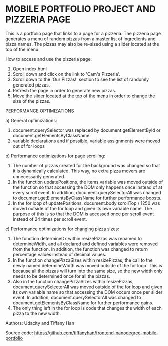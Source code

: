 MOBILE PORTFOLIO PROJECT AND PIZZERIA PAGE
===========================================

This is a portfolio page that links to a page for a pizzeria. 
The pizzeria page generates a menu of random pizzas from a master 
list of ingredients and pizza names. The pizzas may also be re-sized 
using a slider located at the top of the menu.

How to access and use the pizzeria page:

  1.  Open index.html
  2.  Scroll down and click on the link to 'Cam's Pizzeria'.
  3.  Scroll down to the 'Our Pizzas!' section to see the list
      of randomly generated pizzas.
  4.  Refresh the page in order to generate new pizzas.
  5.  Move the slider located at the top of the menu in order to
      change the size of the pizzas.
      
PERFORMANCE OPTIMIZATIONS

a) General optimizations:

  1.  document.querySelector was replaced by
      document.getElementById or document.getElementsByClassName.
  2.  variable declarations and if possible, variable assignments were
      moved out of for loops
      
b) Performance optimizations for page scrolling:

  1.  The number of pizzas created for the background was changed so
      that it is dynamically calculated.  This way, no extra pizza
      movers are unnecessarily generated.
  2.  In the function updatePositions, the items variable was moved
      outside of the function so that accessing the DOM only happens
      once instead of at every scroll event.  In addition,
      document.querySelectorAll was changed to
      document.getElementsByClassName for further performance boosts.
  3.  In the for loop of updatePositions,
      document.body.scrollTop / 1250 was moved outside of the for
      loop and given its own variable name.  The purpose of this
      is so that the DOM is accessed once per scroll event instead
      of 24 times per scroll event.
      
c) Performance optimizations for changing pizza sizes:

  1.  The function determineDx within resizePizzas was renamed to
      determineWidth, and all declared and defined variables were
      removed from the function.  In addition, the function was
      changed to return percentage values instead of decimal values.
  2.  In the function changePizzaSizes within resizePizzas, the call
      to the newly named determineWidth was moved outside of the for
      loop.  This is because all the pizzas will turn into the same
      size, so the new width only needs to be determined once for all
      the pizzas.
  3.  Also in the function changePizzaSizes within resizePizzas,
      document.querySelectorAll was moved outside of the for loop
      and given its own variable name so that accessing the DOM
      occurs once per slider event.  In addition,
      document.querySelectorAll was changed to
      document.getElementsByClassName for further performance gains.
  4.  The only thing left in the for loop is code that changes
      the width of each pizza to the new width.
    
Authors: Udacity and Tiffany Han

Source code: https://github.com/tiffanyhan/frontend-nanodegree-mobile-portfolio
